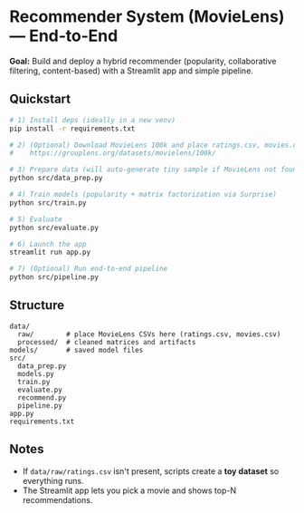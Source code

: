 # Recommender System (MovieLens) — End‑to‑End

**Goal:** Build and deploy a hybrid recommender (popularity, collaborative filtering, content-based) with a Streamlit app and simple pipeline.

## Quickstart
```bash
# 1) Install deps (ideally in a new venv)
pip install -r requirements.txt

# 2) (Optional) Download MovieLens 100k and place ratings.csv, movies.csv in data/raw/
#    https://grouplens.org/datasets/movielens/100k/

# 3) Prepare data (will auto-generate tiny sample if MovieLens not found)
python src/data_prep.py

# 4) Train models (popularity + matrix factorization via Surprise)
python src/train.py

# 5) Evaluate
python src/evaluate.py

# 6) Launch the app
streamlit run app.py

# 7) (Optional) Run end-to-end pipeline
python src/pipeline.py
```

## Structure
```
data/
  raw/        # place MovieLens CSVs here (ratings.csv, movies.csv)
  processed/  # cleaned matrices and artifacts
models/       # saved model files
src/
  data_prep.py
  models.py
  train.py
  evaluate.py
  recommend.py
  pipeline.py
app.py
requirements.txt
```

## Notes
- If `data/raw/ratings.csv` isn't present, scripts create a **toy dataset** so everything runs.
- The Streamlit app lets you pick a movie and shows top-N recommendations.
